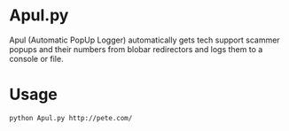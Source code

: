 # Apul.py
Apul (Automatic PopUp Logger) automatically gets tech support scammer popups and their numbers from blobar redirectors and logs them to a console or file.
# Usage
`python Apul.py http://pete.com/`
